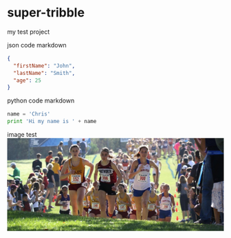 # super-tribble
my test project

json code markdown
```json
{
  "firstName": "John",
  "lastName": "Smith",
  "age": 25
}
```

python code markdown
```python
name = 'Chris'
print 'Hi my name is ' + name
```
image test
![XC Lauren](/images/LaurenRegionals2017.jpg)
